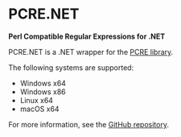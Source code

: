 
# PCRE.NET

**Perl Compatible Regular Expressions for .NET**

PCRE.NET is a .NET wrapper for the [PCRE library](https://github.com/PhilipHazel/pcre2).

The following systems are supported:

- Windows x64
- Windows x86
- Linux x64
- macOS x64

For more information, see the [GitHub repository](https://github.com/ltrzesniewski/pcre-net).

